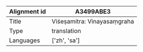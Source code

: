 |Alignment id | A3499ABE3
| --- | --- 
|Title | Viśeṣamitra: Vinayasaṃgraha 
|Type | translation
|Languages | ['zh', 'sa']